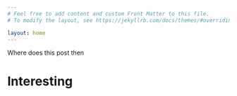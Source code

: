 ```yaml
---
# Feel free to add content and custom Front Matter to this file.
# To modify the layout, see https://jekyllrb.com/docs/themes/#overriding-theme-defaults

layout: home
---
```


Where does this post then

# Interesting

<!-- Start of ChatBot (www.chatbot.com) code -->
<script type="text/javascript">
    window.__be = window.__be || {};
    window.__be.id = "60926a90be6c8d0007fe90eb";
    (function() {
        var be = document.createElement('script'); be.type = 'text/javascript'; be.async = true;
        be.src = ('https:' == document.location.protocol ? 'https://' : 'http://') + 'cdn.chatbot.com/widget/plugin.js';
        var s = document.getElementsByTagName('script')[0]; s.parentNode.insertBefore(be, s);
    })();
</script>
<!-- End of ChatBot code -->
